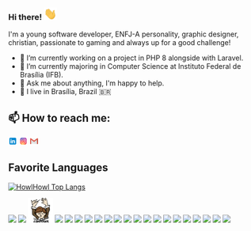 ### Hi there! <img height="25" src="https://github.com/HowlHowl/HowlHowl/blob/main/assets/hi.gif"/>

I'm a young software developer, ENFJ-A personality, graphic designer, christian, passionate to gaming and always up for a good challenge!

- 🔭 I’m currently working on a project in PHP 8 alongside with Laravel.
- 🌱 I’m currently majoring in Computer Science at Instituto Federal de Brasília (IFB).
- 💬 Ask me about anything, I'm happy to help.
- 📌 I live in Brasília, Brazil 🇧🇷


📫 How to reach me:
------------

  [<img src="https://github.com/HowlHowl/HowlHowl/blob/main/assets/linkedin.png" width="3.5%"/>](https://www.linkedin.com/in/leonardo-santos-da-silva-198b89180/)
  [<img src="https://github.com/HowlHowl/HowlHowl/blob/main/assets/instagram.png" width="3.5%"/>](https://www.instagram.com/leonardokun2/)
  <a href="mailto:leonardokun@icloud.com"> <img src="https://github.com/HowlHowl/HowlHowl/blob/main/assets/gmail.png" width="3.5%"/> </a>

Favorite Languages
------------

[![HowlHowl Top Langs](https://github-readme-stats.vercel.app/api/top-langs/?username=HowlHowl&layout=compact)](https://github.com/HowlHowl/)

<div>
<img height="50" src="https://devicon.dev/devicon.git/icons/php/php-original.svg">
<img height="50" src="https://devicon.dev/devicon.git/icons/laravel/laravel-plain-wordmark.svg">
<img height="50" src="https://raw.githubusercontent.com/devicons/devicon/0e565980d0a51fe7736bb090fb394659febfbe58/icons/composer/composer-original.svg">
<img height="50" src="https://devicon.dev/devicon.git/icons/html5/html5-original-wordmark.svg">
<img height="50" src="https://devicon.dev/devicon.git/icons/css3/css3-original-wordmark.svg">
<img height="50" src="https://devicon.dev/devicon.git/icons/bootstrap/bootstrap-plain-wordmark.svg">
<img height="50" src="https://devicon.dev/devicon.git/icons/javascript/javascript-original.svg">
<img height="50" src="https://devicon.dev/devicon.git/icons/typescript/typescript-original.svg">
<img height="50" src="https://devicon.dev/devicon.git/icons/nodejs/nodejs-original-wordmark.svg">
<img height="50" src="https://devicon.dev/devicon.git/icons/react/react-original-wordmark.svg">
<img height="50" src="https://devicon.dev/devicon.git/icons/angularjs/angularjs-plain-wordmark.svg">
<img height="50" src="https://devicon.dev/devicon.git/icons/postgresql/postgresql-original-wordmark.svg">
<img height="50" src="https://devicon.dev/devicon.git/icons/mysql/mysql-original-wordmark.svg">
<img height="50" src="https://devicon.dev/devicon.git/icons/java/java-original-wordmark.svg">
<img height="50" src="https://raw.githubusercontent.com/detain/svg-logos/master/svg/r-lang.svg">
<img height="50" src="https://devicon.dev/devicon.git/icons/python/python-original-wordmark.svg">
<img height="50" src="https://devicon.dev/devicon.git/icons/cplusplus/cplusplus-original.svg">
<img height="50" src="https://devicon.dev/devicon.git/icons/docker/docker-plain-wordmark.svg">
<img height="50" src="https://devicon.dev/devicon.git/icons/linux/linux-original.svg">
<img height="50" src="https://devicon.dev/devicon.git/icons/git/git-original-wordmark.svg">
<img height="50" src="https://www.vectorlogo.zone/logos/gnu_bash/gnu_bash-ar21.svg">
</div>